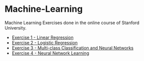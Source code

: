 # Machine-Learning
Machine Learning Exercises done in the online course of Stanford University.

- [Exercise 1 - Linear Regression](https://github.com/RodrigoBorgesOliveira/Machine-Learning/tree/master/machine-learning-ex1)
- [Exercise 2 - Logistic Regression](https://github.com/RodrigoBorgesOliveira/Machine-Learning/tree/master/machine-learning-ex2)
- [Exercise 3 - Multi-class Classification and Neural Networks](https://github.com/rodrigoborgesdeoliveira/Machine-Learning/tree/master/machine-learning-ex3)
- [Exercise 4 - Neural Network Learning](https://github.com/rodrigoborgesdeoliveira/Machine-Learning/tree/master/machine-learning-ex4)
